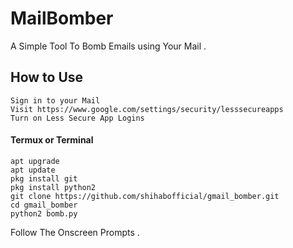 # MailBomber
A Simple Tool To Bomb Emails using Your Mail .

## How to Use
```
Sign in to your Mail
Visit https://www.google.com/settings/security/lesssecureapps
Turn on Less Secure App Logins
```

#### Termux or Terminal
```
apt upgrade
apt update
pkg install git
pkg install python2
git clone https://github.com/shihabofficial/gmail_bomber.git
cd gmail_bomber
python2 bomb.py
```
Follow The Onscreen Prompts .
